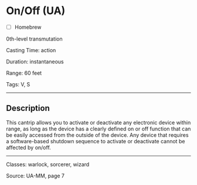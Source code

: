 # On/Off (UA)

- [ ] Homebrew

0th-level transmutation

Casting Time: action

Duration: instantaneous

Range: 60 feet

Tags: V, S

---

## Description
This cantrip allows you to activate or deactivate any electronic device within range, as long as the device has a clearly defined on or off function that can be easily accessed from the outside of the device. Any device that requires a software-based shutdown sequence to activate or deactivate cannot be affected by on/off.

---

Classes: warlock, sorcerer, wizard

Source: UA-MM, page 7
